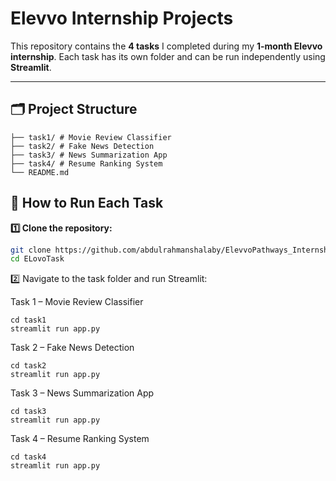 # Elevvo Internship Projects

This repository contains the **4 tasks** I completed during my **1-month Elevvo internship**. Each task has its own folder and can be run independently using **Streamlit**.

---

## 🗂 Project Structure
````
├── task1/ # Movie Review Classifier
├── task2/ # Fake News Detection
├── task3/ # News Summarization App
├── task4/ # Resume Ranking System
└── README.md
````
## 📌 How to Run Each Task

**1️⃣ Clone the repository:**

```bash
git clone https://github.com/abdulrahmanshalaby/ElevvoPathways_Internship
cd ELovoTask
```
2️⃣ Navigate to the task folder and run Streamlit:

Task 1 – Movie Review Classifier
````
cd task1
streamlit run app.py
````
Task 2 – Fake News Detection
````
cd task2
streamlit run app.py
````
Task 3 – News Summarization App
````
cd task3
streamlit run app.py
````
Task 4 – Resume Ranking System
````
cd task4
streamlit run app.py
````
